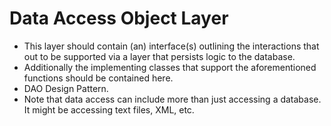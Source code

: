 # Data Access Object Layer
* This layer should contain (an) interface(s) outlining the interactions that out to be supported via a layer that persists logic to the database.
* Additionally the implementing classes that support the aforementioned functions should be contained here.  
* DAO Design Pattern. 
* Note that data access can include more than just accessing a database. It might be accessing text files, XML, etc. 

